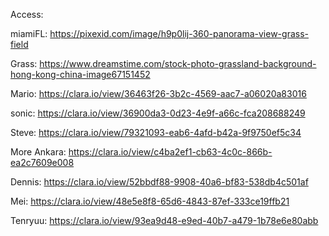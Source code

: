 Access:

miamiFL: https://pixexid.com/image/h9p0lij-360-panorama-view-grass-field


Grass: https://www.dreamstime.com/stock-photo-grassland-background-hong-kong-china-image67151452

Mario: https://clara.io/view/36463f26-3b2c-4569-aac7-a06020a83016

sonic: https://clara.io/view/36900da3-0d23-4e9f-a66c-fca208688249

Steve: https://clara.io/view/79321093-eab6-4afd-b42a-9f9750ef5c34

More Ankara: https://clara.io/view/c4ba2ef1-cb63-4c0c-866b-ea2c7609e008

Dennis: https://clara.io/view/52bbdf88-9908-40a6-bf83-538db4c501af

Mei: https://clara.io/view/48e5e8f8-65d6-4843-87ef-333ce19ffb21

Tenryuu: https://clara.io/view/93ea9d48-e9ed-40b7-a479-1b78e6e80abb
